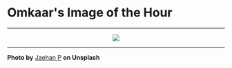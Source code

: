 # Omkaar's Image of the Hour

---

<div align="center">

<a href="https://unsplash.com/photos/train-at-a-sunny-station-platform-ype4RVIFQl0">
  <img src="https://images.unsplash.com/photo-1754196415449-857e55f1b603?crop=entropy&cs=tinysrgb&fit=max&fm=jpg&ixid=M3w3NjA2Nzh8MHwxfHJhbmRvbXx8fHx8fHx8fDE3NTUyODgwMDB8&ixlib=rb-4.1.0&q=80&w=1080" style="max-width:100%; height:auto;">
</a>



</div>

---

**Photo by** [Jaehan P](https://unsplash.com/@dokae) **on Unsplash**
